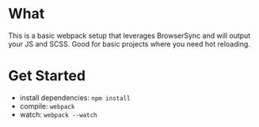# What
This is a basic webpack setup that leverages BrowserSync and will output your JS and SCSS. Good for basic projects where you need hot reloading.

# Get Started
- install dependencies: `npm install`
- compile: `webpack`
- watch: `webpack --watch`
